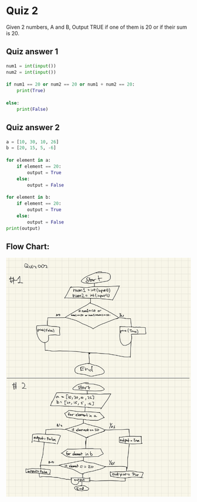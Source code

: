 # Quiz 2
Given 2 numbers, A and B, Output TRUE if one of them is 20 or if their sum is 20.

## Quiz answer 1


```.py
num1 = int(input())
num2 = int(input())

if num1 == 20 or num2 == 20 or num1 + num2 == 20:
    print(True)

else:
    print(False)
```


## Quiz answer 2


```.py
a = [10, 30, 10, 26]
b = [20, 15, 5, -6]

for element in a:
    if element == 20:
        output = True
    else:
        output = False

for element in b:
    if element == 20:
        output = True
    else:
        output = False
print(output)
```


## Flow Chart:


![](002flowchart.jpg)


